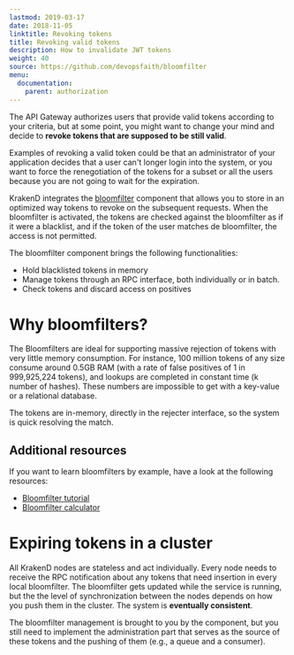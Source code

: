 ```yaml
---
lastmod: 2019-03-17
date: 2018-11-05
linktitle: Revoking tokens
title: Revoking valid tokens
description: How to invalidate JWT tokens
weight: 40
source: https://github.com/devopsfaith/bloomfilter
menu:
  documentation:
    parent: authorization
---
```

The API Gateway authorizes users that provide valid tokens according to your criteria, but at some point, you might want to change your mind and decide to **revoke tokens that are supposed to be still valid**.

Examples of revoking a valid token could be that an administrator of your application decides that a user can't longer login into the system, or you want to force the renegotiation of the tokens for a subset or all the users because you are not going to wait for the expiration.

KrakenD integrates the [bloomfilter](https://github.com/devopsfaith/bloomfilter) component that allows you to store in an optimized way tokens to revoke on the subsequent requests. When the bloomfilter is activated, the tokens are checked against the bloomfilter as if it were a blacklist, and if the token of the user matches de bloomfilter, the access is not permitted.

The bloomfilter component brings the following functionalities:

- Hold blacklisted tokens in memory
- Manage tokens through an RPC interface, both individually or in batch.
- Check tokens and discard access on positives

# Why bloomfilters?
The Bloomfilters are ideal for supporting massive rejection of tokens with very little memory consumption. For instance, 100 million tokens of any size consume around 0.5GB RAM (with a rate of false positives of 1 in 999,925,224 tokens), and lookups are completed in constant time (k number of hashes). These numbers are impossible to get with a key-value or a relational database.

The tokens are in-memory, directly in the rejecter interface, so the system is quick resolving the match.

## Additional resources
If you want to learn bloomfilters by example, have a look at the following resources:

- [Bloomfilter tutorial](https://llimllib.github.io/bloomfilter-tutorial/)
- [Bloomfilter calculator](https://hur.st/bloomfilter/?n=1000000&p=1.0E-9&m=&k=)

# Expiring tokens in a cluster
All KrakenD nodes are stateless and act individually. Every node needs to receive the RPC notification about any tokens that need insertion in every local bloomfilter. The bloomfilter gets updated while the service is running, but the the level of synchronization between the nodes depends on how you push them in the cluster. The system is **eventually consistent**.

The bloomfilter management is brought to you by the component, but you still need to implement the administration part that serves as the source of these tokens and the pushing of them (e.g., a queue and a consumer).
